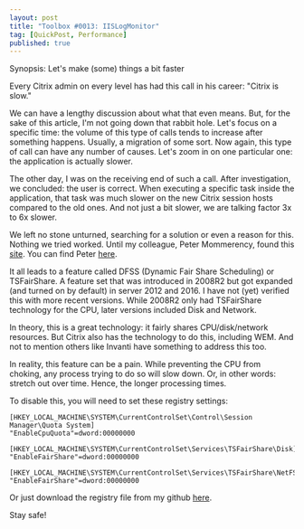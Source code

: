 ```yaml
---
layout: post
title: "Toolbox #0013: IISLogMonitor"
tag: [QuickPost, Performance]
published: true
---
```

Synopsis: Let's make (some) things a bit faster

Every Citrix admin on every level has had this call in his career: "Citrix is slow."

We can have a lengthy discussion about what that even means. But, for the sake of this article, I'm not going down that rabbit hole.
Let's focus on a specific time: the volume of this type of calls tends to increase after something happens. Usually, a migration of some sort.
Now again, this type of call can have any number of causes. Let's zoom in on one particular one: the application is actually slower.

The other day, I was on the receiving end of such a call. After investigation, we concluded: the user is correct. When executing a specific task inside the application, that task was much slower on the new Citrix session hosts compared to the old ones. And not just a bit slower, we are talking factor 3x to 6x slower.

We left no stone unturned, searching for a solution or even a reason for this. Nothing we tried worked. Until my colleague, Peter Mommerency, found this [site](https://community.dynamics.com/gp/b/dynamicsgp/posts/tuning-remote-desktop-services-2012-for-microsoft-dynamics-gp). You can find Peter [here](https://www.linkedin.com/in/peter-mommerency-47b4457/).

It all leads to a feature called DFSS (Dynamic Fair Share Scheduling) or TSFairShare. A feature set that was introduced in 2008R2 but got expanded (and turned on by default) in server 2012 and 2016. I have not (yet) verified this with more recent versions. While 2008R2 only had TSFairShare technology for the CPU, later versions included Disk and Network.

In theory, this is a great technology: it fairly shares CPU/disk/network resources. But Citrix also has the technology to do this, including WEM. And not to mention others like Invanti have something to address this too.

In reality, this feature can be a pain. While preventing the CPU from choking, any process trying to do so will slow down. Or, in other words: stretch out over time. Hence, the longer processing times.

To disable this, you will need to set these registry settings:
```
[HKEY_LOCAL_MACHINE\SYSTEM\CurrentControlSet\Control\Session Manager\Quota System]
"EnableCpuQuota"=dword:00000000

[HKEY_LOCAL_MACHINE\SYSTEM\CurrentControlSet\Services\TSFairShare\Disk]
"EnableFairShare"=dword:00000000

[HKEY_LOCAL_MACHINE\SYSTEM\CurrentControlSet\Services\TSFairShare\NetFS]
"EnableFairShare"=dword:00000000
```
Or just download the registry file from my github [here](https://github.com/Cloudsparkle/Disable-DFSS).

Stay safe!

